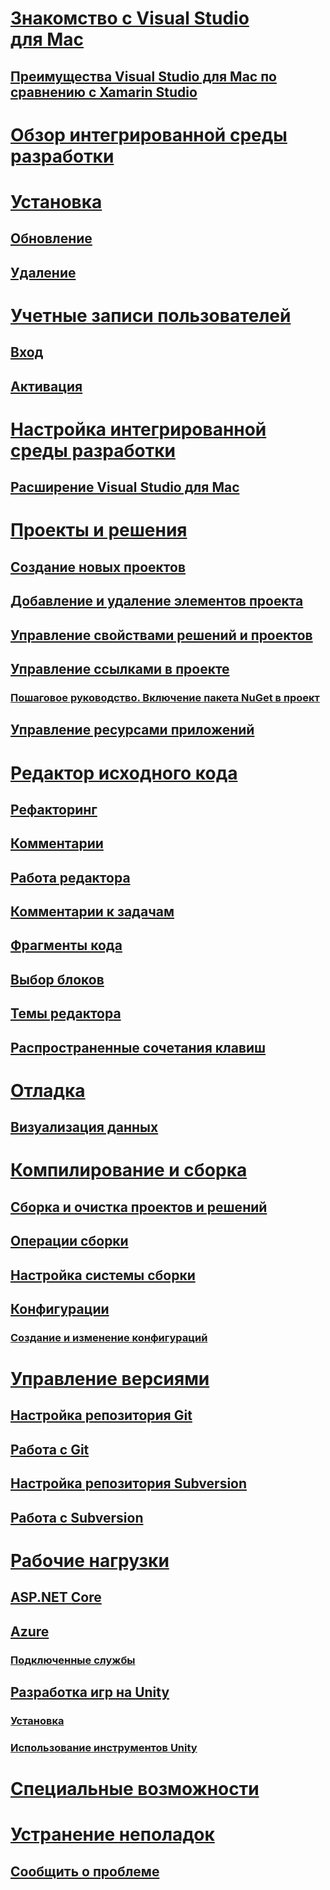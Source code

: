 # [Знакомство с Visual Studio для Mac](index.md)
## [Преимущества Visual Studio для Mac по сравнению с Xamarin Studio](benefits-vsmac-over-xs.md)
# [Обзор интегрированной среды разработки](ide-tour.md)

# [Установка](installation.md)
## [Обновление](update.md)
## [Удаление](uninstall.md)

# [Учетные записи пользователей](user-accounts.md)
## [Вход](signing-in.md)
## [Активация](activation.md)

# [Настройка интегрированной среды разработки](customizing-the-ide.md)
## [Расширение Visual Studio для Mac](extending-visual-studio-mac.md)


# [Проекты и решения](projects-and-solutions.md)
## [Создание новых проектов](create-new-projects.md)
## [Добавление и удаление элементов проекта](add-and-remove-project-items.md)
## [Управление свойствами решений и проектов](managing-solutions-and-project-properties.md)
## [Управление ссылками в проекте](managing-references-in-a-project.md)
### [Пошаговое руководство. Включение пакета NuGet в проект](nuget-walkthrough.md)
## [Управление ресурсами приложений](managing-app-resources.md)

# [Редактор исходного кода](source-editor.md)
## [Рефакторинг](refactoring.md)
## [Комментарии](comments.md)
## [Работа редактора](editor-behavior.md)
## [Комментарии к задачам](task-comments.md)
## [Фрагменты кода](snippets.md)
## [Выбор блоков](block-selection.md)
## [Темы редактора](editor-themes.md)
## [Распространенные сочетания клавиш](keyboard-shortcuts.md)

# [Отладка](debugging.md)
## [Визуализация данных](data-visualizations.md)

# [Компилирование и сборка](compiling-and-building.md)
## [Сборка и очистка проектов и решений](building-and-cleaning-projects-and-solutions.md)
## [Операции сборки](build-actions.md)
## [Настройка системы сборки](customizing-build-system.md)
## [Конфигурации](configurations.md)
### [Создание и изменение конфигураций](create-and-edit-configurations.md)

# [Управление версиями](version-control.md)
## [Настройка репозитория Git](set-up-git-repository.md)
## [Работа с Git](working-with-git.md)
## [Настройка репозитория Subversion](set-up-subversion-repository.md)
## [Работа с Subversion](working-with-subversion.md)

# [Рабочие нагрузки](workloads.md)
## [ASP.NET Core](asp-net-core.md)
## [Azure](azure-workload.md)
### [Подключенные службы](connected-services.md)
## [Разработка игр на Unity](unity-tools.md)
### [Установка](setup-vsmac-tools-unity.md)
### [Использование инструментов Unity](using-vsmac-tools-unity.md)

# [Специальные возможности](accessibility.md)

# [Устранение неполадок](troubleshooting.md)
## [Сообщить о проблеме](report-a-problem.md)
